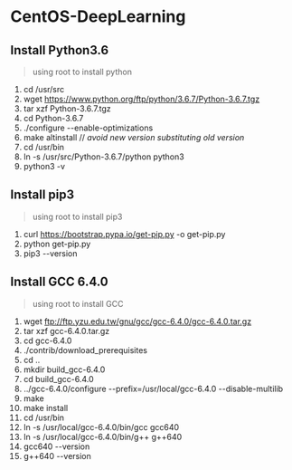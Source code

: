 # CentOS-DeepLearning
## Install Python3.6
> using root to install python
1. cd /usr/src
2. wget https://www.python.org/ftp/python/3.6.7/Python-3.6.7.tgz
3. tar xzf Python-3.6.7.tgz
4. cd Python-3.6.7
5. ./configure --enable-optimizations
6. make altinstall // *avoid new version substituting old version*
7. cd /usr/bin
8. ln -s /usr/src/Python-3.6.7/python python3
9. python3 -v
## Install pip3
> using root to install pip3
1. curl https://bootstrap.pypa.io/get-pip.py -o get-pip.py
2. python get-pip.py
3. pip3 --version
## Install GCC 6.4.0
> using root to install GCC
1. wget ftp://ftp.yzu.edu.tw/gnu/gcc/gcc-6.4.0/gcc-6.4.0.tar.gz
2. tar xzf gcc-6.4.0.tar.gz
3. cd gcc-6.4.0
4. ./contrib/download_prerequisites
5. cd ..
6. mkdir build_gcc-6.4.0
7. cd build_gcc-6.4.0
8. ../gcc-6.4.0/configure --prefix=/usr/local/gcc-6.4.0 --disable-multilib
9. make
10. make install
11. cd /usr/bin
12. ln -s /usr/local/gcc-6.4.0/bin/gcc gcc640
13. ln -s /usr/local/gcc-6.4.0/bin/g++ g++640
14. gcc640 --version
15. g++640 --version
